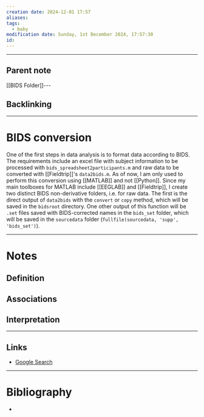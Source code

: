 ```yaml
---
creation date: 2024-12-01 17:57
aliases: 
tags:
  - baby
modification date: Sunday, 1st December 2024, 17:57:30
id:
---
```

---

## Parent note
[[BIDS Folder]]---
## Backlinking


---
# BIDS conversion
One of the first steps in data analysis is to format data according to BIDS. The requirements include an excel file with subject information to be processed with `bids_spreadsheet2participants.m` and raw data to be converted with  [[Fieldtrip]]'s `data2bids.m`. 
As of now, I am only used to perform this conversion using [[MATLAB]] and not [[Python]]. Since my main toolboxes for MATLAB include [[EEGLAB]] and [[Fieldtrip]], I create two distinct BIDS non-derivative folders, i.e. for raw data. The first is the direct output of `data2bids` with the  `convert` or `copy` method, which will be saved in the `bidsroot` directory. One other output of this function will be `.set` files saved with BIDS-corrected names in the `bids_set` folder, which will be saved in the `sourcedata` folder (`fullfile(sourcedata, 'supp', 'bids_set')`).

---
# Notes

## Definition

## Associations

## Interpretation

---
## Links
- [Google Search](https://www.google.com/search?q=BIDS+conversion)

---
# Bibliography
+ 